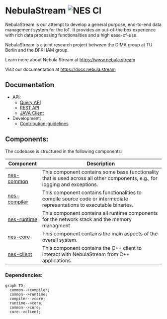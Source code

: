 # NebulaStream ![NES CI](https://github.com/nebulastream/nebulastream/workflows/NES%20CI/badge.svg)

NebulaStream is our attempt to develop a general purpose, end-to-end data management system for the IoT.
It provides an out-of-the box experience with rich data processing functionalities and a high ease-of-use.

NebulaStream is a joint research project between the DIMA group at TU Berlin and the DFKI IAM group.

Learn more about Nebula Stream at https://www.nebula.stream

Visit our documentation at https://docs.nebula.stream

## Documentation
- API:
    - [Query API](https://docs.nebula.stream/docs/query-api/generalconcept/) 
    - [REST API](https://docs.nebula.stream/docs/clients/rest-api/)     
    - [JAVA Client](https://docs.nebula.stream/docs/clients/java-client/)
- Development:
    - [Contribution-guidelines](https://docs.nebula.stream/docs/dev/contribution-guidelines/)
  
## Components:

The codebase is structured in the following components:

| Component                    | Description                                                                                                                 |
|------------------------------|-----------------------------------------------------------------------------------------------------------------------------|
| [nes-common](nes-common)     | This component contains some base functionality that is used across all other components, e.g., for logging and exceptions. |
| [nes-compiler](nes-compiler) | This component contains functionalities to compile source code or intermediate representations to executable binaries.      |
| [nes-runtime](nes-runtime)   | This component contains all runtime components for the network stack and the memory managment                               |
| [nes-core](nes-core)         | This component contains the main aspects of the overall system.                                                             |
| [nes-client](nes-client)     | This component contains the C++ client to interact with NebulaStream from C++ applications.                                 |


### Dependencies:

```mermaid
graph TD;
  common-->compiler;
  common-->runtime;
  compiler-->core;
  runtime-->core;
  common-->core;
  core-->client;
```